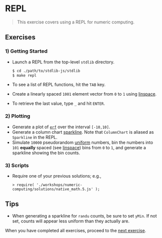 # REPL

> This exercise covers using a REPL for numeric computing.


## Exercises

### 1) Getting Started

* Launch a REPL from the top-level `stdlib` directory.

  ``` bash
  $ cd ./path/to/stdlib-js/stdlib
  $ make repl
  ```

* To see a list of REPL functions, hit the `TAB` key.

* Create a linearly spaced `1001` element vector from `0` to `1` using [linspace][@stdlib/math/utils/linspace].

* To retrieve the last value, type `_` and hit `ENTER`.


### 2) Plotting

* Generate a plot of [`erf`][@stdlib/math/base/special/erf] over the interval `[-10,10]`.
* Generate a column chart [sparkline][@stdlib/plot/sparklines/unicode/column]. Note that `ColumnChart` is aliased as `Sparkline` in the REPL.
* Simulate `10000` pseudorandom [uniform][@stdlib/math/base/random/randu] numbers, bin the numbers into `101` __equally__ spaced (see [linspace][@stdlib/math/utils/linspace]) bins from `0` to `1`, and generate a sparkline showing the bin counts.


### 3) Scripts

* Require one of your previous solutions; e.g., 

  ``` text
  > require( './workshops/numeric-computing/solutions/native_math.5.js' );
  ```

## Tips

* When generating a sparkline for `randu` counts, be sure to set `yMin`. If not set, counts will appear less uniform than they actually are.

When you have completed all exercises, proceed to the [next exercise][next-exercise].


<section class="links">

[@stdlib/math/utils/linspace]: https://github.com/stdlib-js/stdlib/tree/develop/lib/node_modules/%40stdlib/math/utils/linspace
[@stdlib/math/base/special/erf]: https://github.com/stdlib-js/stdlib/tree/develop/lib/node_modules/%40stdlib/math/base/special/erf
[@stdlib/plot/sparklines/unicode/column]: https://github.com/stdlib-js/stdlib/tree/develop/lib/node_modules/%40stdlib/plot/sparklines/unicode/column
[@stdlib/math/base/random/randu]: https://github.com/stdlib-js/stdlib/tree/develop/lib/node_modules/%40stdlib/math/base/random/randu

[next-exercise]: https://github.com/stdlib-js/stdlib/blob/develop/workshops/numeric-computing/exercises

</section>

<!-- /.links -->
